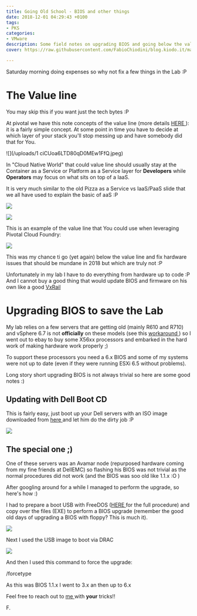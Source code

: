 ```yaml
---
title: Going Old School - BIOS and other things
date: 2018-12-01 04:29:43 +0100
tags:
- PKS
categories:
- VMware
description: Some field notes on upgrading BIOS and going below the value line
cover: https://raw.githubusercontent.com/FabioChiodini/blog.kiodo.it/master/images/BIOS.jpg

---
```

Saturday morning doing expenses so why not fix a few things in the Lab :P

# The Value line

You may skip this if you want just the tech bytes :P

At pivotal we have this note concepts of the value line (more details [HERE ](https://content.pivotal.io/blog/automated-ops-freedom-to-innovate-part-2)): it is a fairly simple concept. At some point in time you have to decide at which layer of your stack you'll stop messing up and have somebody did that for You.

![](/uploads/1 ciCUoa6LTD80qD0MEw1FfQ.jpeg)

In "Cloud Native World" that could value line should usually stay at the Container as a Service or Platform as a Service layer for **Developers** while **Operators** may focus on what sits on top of a IaaS.

It is very much similar to the old Pizza as a Service vs IaaS/PaaS slide that we all have used to explain the basic of aaS :P

![](/uploads/pizzatru.jpg)

![](/uploads/Pizza.jpg)

This is an example of the value line that You could use when leveraging Pivotal Cloud Foundry:

![](/uploads/valueLine.png)

This was my chance ti go (yet again) below the value line and fix hardware issues  that should be mundane in 2018 but which are truly not :P

Unfortunately in my lab I have to do everything from hardware up to code :P And I cannot buy a good thing that would update BIOS and firmware on his own like a good [VxRail](https://content.pivotal.io/blog/automated-ops-freedom-to-innovate-part-2)

# Upgrading BIOS to save the Lab

My lab relies on a few servers that are getting old (mainly R610 and R710) and vSphere 6.7 is not **officially** on these models (see this [workaround ](https://www.thehumblelab.com/vsphere-67-homelabs-unsupported-cpu/)) so I went out to ebay to buy some X56xx processors and embarked in the hard work of making hardware work properly ;)

To support these processors you need a 6.x BIOS and some of my systems were not up to date (even if they were running ESXi 6.5 without problems).

Long story short upgrading BIOS is not always trivial so here are some good notes :)

## Updating with Dell Boot CD

This is fairly easy, just boot up your Dell servers with an ISO image downloaded from [here ](https://www.dell.com/support/article/it/it/itbsdt1/sln296511/updating-dell-poweredge-servers-via-bootable-media-iso?lang=en)and let him do the dirty job :P

![](/uploads/biossplash.jpg)

## The special one ;)

One of these servers was an Avamar node (repurposed hardware coming from my fine friends at DellEMC) so flashing his BIOS was not trivial as the normal procedures did not work (and the BIOS was soo old like 1.1.x :O )

After googling around for a while I managed to perform the upgrade, so here's how :)

I had to prepare a boot USB with FreeDOS ([HERE ](https://pingtool.org/bootable-dos-iso-bios-upgrade/)for the full procedure) and copy over the files (EXE) to perform a BIOS upgrade (remember the good old days of upgrading a BIOS with floppy? This is much it).

![](/uploads/BiosR710-3.png)

Next I used the USB image to boot via DRAC

![](/uploads/BiosUpgradeR710.png)

And then I used this command to force the upgrade:

/forcetype

As this was BIOS 1.1.x I went to 3.x an then up to 6.x

Feel free to reach out to [me ](@FabioChiodini)with **your** tricks!!

F.